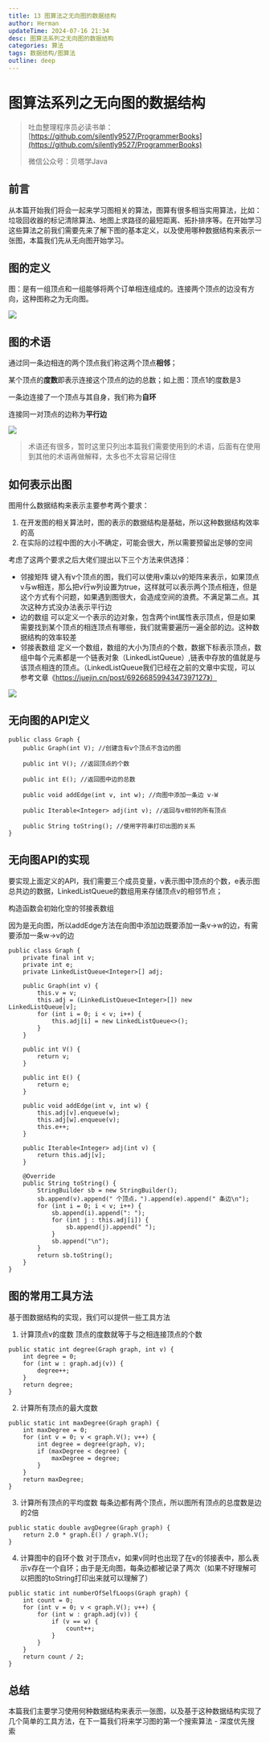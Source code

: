 ```yaml
---
title: 13 图算法之无向图的数据结构
author: Herman
updateTime: 2024-07-16 21:34
desc: 图算法系列之无向图的数据结构
categories: 算法
tags: 数据结构/图算法
outline: deep
---
```



# 图算法系列之无向图的数据结构

> 吐血整理程序员必读书单：[https://github.com/silently9527/ProgrammerBooks](https://github.com/silently9527/ProgrammerBooks)
>
> 微信公众号：贝塔学Java


## 前言
从本篇开始我们将会一起来学习图相关的算法，图算有很多相当实用算法，比如：垃圾回收器的标记清除算法、地图上求路径的最短距离、拓扑排序等。在开始学习这些算法之前我们需要先来了解下图的基本定义，以及使用哪种数据结构来表示一张图，本篇我们先从无向图开始学习。

## 图的定义
图：是有一组顶点和一组能够将两个订单相连组成的。连接两个顶点的边没有方向，这种图称之为无向图。

![](https://raw.githubusercontent.com/silently9527/images/main/400c87ea10024c17b69d2ed19c64aec1%7Etplv-k3u1fbpfcp-zoom-1.image)

## 图的术语
通过同一条边相连的两个顶点我们称这两个顶点**相邻**；

某个顶点的**度数**即表示连接这个顶点的边的总数；如上图：顶点1的度数是3

一条边连接了一个顶点与其自身，我们称为**自环**

连接同一对顶点的边称为**平行边**

![](https://raw.githubusercontent.com/silently9527/images/main/c3740af4054646f19bdbf7f82c4436b0%7Etplv-k3u1fbpfcp-zoom-1.image)

> 术语还有很多，暂时这里只列出本篇我们需要使用到的术语，后面有在使用到其他的术语再做解释，太多也不太容易记得住

## 如何表示出图
图用什么数据结构来表示主要参考两个要求：
1. 在开发图的相关算法时，图的表示的数据结构是基础，所以这种数据结构效率的高
2. 在实际的过程中图的大小不确定，可能会很大，所以需要预留出足够的空间

考虑了这两个要求之后大佬们提出以下三个方法来供选择：
* 邻接矩阵
  键入有v个顶点的图，我们可以使用v乘以v的矩阵来表示，如果顶点v与w相连，那么把v行w列设置为true，这样就可以表示两个顶点相连，但是这个方式有个问题，如果遇到图很大，会造成空间的浪费。不满足第二点。其次这种方式没办法表示平行边
* 边的数组
  可以定义一个表示的边对象，包含两个int属性表示顶点，但是如果需要找到某个顶点的相连顶点有哪些，我们就需要遍历一遍全部的边。这种数据结构的效率较差
* 邻接表数组
  定义一个数组，数组的大小为顶点的个数，数据下标表示顶点，数组中每个元素都是一个链表对象（LinkedListQueue）,链表中存放的值就是与该顶点相连的顶点。（LinkedListQueue我们已经在之前的文章中实现，可以参考文章《https://juejin.cn/post/6926685994347397127》）

![](https://raw.githubusercontent.com/silently9527/images/main/dee81e6b35d142ca9df1cadb833e6acd%7Etplv-k3u1fbpfcp-zoom-1.image)


## 无向图的API定义

```
public class Graph {
    public Graph(int V); //创建含有v个顶点不含边的图
    
    public int V(); //返回顶点的个数
    
    public int E(); //返回图中边的总数
    
    public void addEdge(int v, int w); //向图中添加一条边 v-W 
        
    public Iterable<Integer> adj(int v); //返回与v相邻的所有顶点
    
    public String toString(); //使用字符串打印出图的关系
}

```

## 无向图API的实现
要实现上面定义的API，我们需要三个成员变量，v表示图中顶点的个数，e表示图总共边的数据，LinkedListQueue的数组用来存储顶点v的相邻节点；

构造函数会初始化空的邻接表数组

因为是无向图，所以addEdge方法在向图中添加边既要添加一条v->w的边，有需要添加一条w->v的边

```
public class Graph {
    private final int v;
    private int e;
    private LinkedListQueue<Integer>[] adj;

    public Graph(int v) {
        this.v = v;
        this.adj = (LinkedListQueue<Integer>[]) new LinkedListQueue[v];
        for (int i = 0; i < v; i++) {
            this.adj[i] = new LinkedListQueue<>();
        }
    }

    public int V() {
        return v;
    }

    public int E() {
        return e;
    }

    public void addEdge(int v, int w) {
        this.adj[v].enqueue(w);
        this.adj[w].enqueue(v);
        this.e++;
    }

    public Iterable<Integer> adj(int v) {
        return this.adj[v];
    }

    @Override
    public String toString() {
        StringBuilder sb = new StringBuilder();
        sb.append(v).append(" 个顶点，").append(e).append(" 条边\n");
        for (int i = 0; i < v; i++) {
            sb.append(i).append(": ");
            for (int j : this.adj[i]) {
                sb.append(j).append(" ");
            }
            sb.append("\n");
        }
        return sb.toString();
    }
}
```


## 图的常用工具方法

基于图数据结构的实现，我们可以提供一些工具方法

1. 计算顶点v的度数
   顶点的度数就等于与之相连接顶点的个数

```
public static int degree(Graph graph, int v) {
    int degree = 0;
    for (int w : graph.adj(v)) {
        degree++;
    }
    return degree;
}
```

2. 计算所有顶点的最大度数

```
public static int maxDegree(Graph graph) {
    int maxDegree = 0;
    for (int v = 0; v < graph.V(); v++) {
        int degree = degree(graph, v);
        if (maxDegree < degree) {
            maxDegree = degree;
        }
    }
    return maxDegree;
}
```

3. 计算所有顶点的平均度数
   每条边都有两个顶点，所以图所有顶点的总度数是边的2倍

```
public static double avgDegree(Graph graph) {
    return 2.0 * graph.E() / graph.V();
}
```

4. 计算图中的自环个数
   对于顶点v，如果v同时也出现了在v的邻接表中，那么表示v存在一个自环；由于是无向图，每条边都被记录了两次（如果不好理解可以把图的toString打印出来就可以理解了）

```
public static int numberOfSelfLoops(Graph graph) {
    int count = 0;
    for (int v = 0; v < graph.V(); v++) {
        for (int w : graph.adj(v)) {
            if (v == w) {
                count++;
            }
        }
    }
    return count / 2;
}
```


## 总结
本篇我们主要学习使用何种数据结构来表示一张图，以及基于这种数据结构实现了几个简单的工具方法，在下一篇我们将来学习图的第一个搜索算法 - 深度优先搜索

